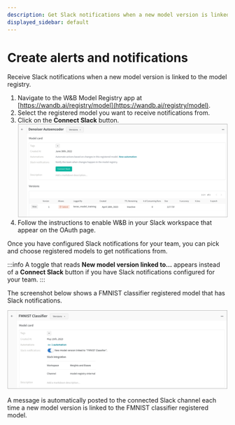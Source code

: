 ```yaml
---
description: Get Slack notifications when a new model version is linked to the model registry.
displayed_sidebar: default
---
```


# Create alerts and notifications

<!-- # Notifications for new model versions -->
Receive Slack notifications when a new model version is linked to the model registry. 


1. Navigate to the W&B Model Registry app at [https://wandb.ai/registry/model](https://wandb.ai/registry/model).
2. Select the registered model you want to receive notifications from.
3. Click on the **Connect Slack** button.
    ![](/images/models/connect_to_slack.png)
4. Follow the instructions to enable W&B in your Slack workspace that appear on the OAuth page.


Once you have configured Slack notifications for your team, you can pick and choose registered models to get notifications from. 

:::info
A toggle that reads **New model version linked to...** appears instead of a **Connect Slack** button if you have Slack notifications configured for your team.
:::

The screenshot below shows a FMNIST classifier registered model that has Slack notifications. 

![](/images/models/conect_to_slack_fmnist.png)

A message is automatically posted to the connected Slack channel each time a new model version is linked to the FMNIST classifier registered model.